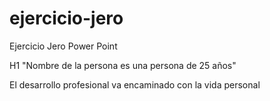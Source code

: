 # ejercicio-jero
Ejercicio Jero Power Point

H1 "Nombre de la persona es una persona de 25 años"

El desarrollo profesional va encaminado con la vida personal 

